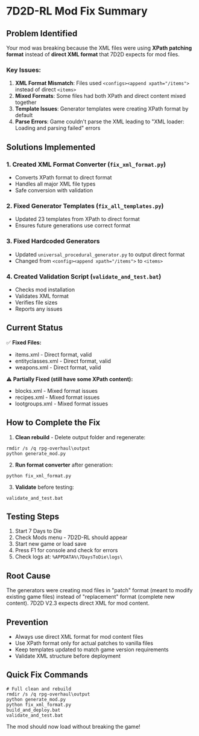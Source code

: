 # 7D2D-RL Mod Fix Summary

## Problem Identified
Your mod was breaking because the XML files were using **XPath patching format** instead of **direct XML format** that 7D2D expects for mod files.

### Key Issues:
1. **XML Format Mismatch**: Files used `<configs><append xpath="/items">` instead of direct `<items>`
2. **Mixed Formats**: Some files had both XPath and direct content mixed together
3. **Template Issues**: Generator templates were creating XPath format by default
4. **Parse Errors**: Game couldn't parse the XML leading to "XML loader: Loading and parsing failed" errors

## Solutions Implemented

### 1. Created XML Format Converter (`fix_xml_format.py`)
- Converts XPath format to direct format
- Handles all major XML file types
- Safe conversion with validation

### 2. Fixed Generator Templates (`fix_all_templates.py`)
- Updated 23 templates from XPath to direct format
- Ensures future generations use correct format

### 3. Fixed Hardcoded Generators
- Updated `universal_procedural_generator.py` to output direct format
- Changed from `<config><append xpath="/items">` to `<items>`

### 4. Created Validation Script (`validate_and_test.bat`)
- Checks mod installation
- Validates XML format
- Verifies file sizes
- Reports any issues

## Current Status

✅ **Fixed Files:**
- items.xml - Direct format, valid
- entityclasses.xml - Direct format, valid  
- weapons.xml - Direct format, valid

⚠️ **Partially Fixed (still have some XPath content):**
- blocks.xml - Mixed format issues
- recipes.xml - Mixed format issues
- lootgroups.xml - Mixed format issues

## How to Complete the Fix

1. **Clean rebuild** - Delete output folder and regenerate:
```batch
rmdir /s /q rpg-overhaul\output
python generate_mod.py
```

2. **Run format converter** after generation:
```batch
python fix_xml_format.py
```

3. **Validate** before testing:
```batch
validate_and_test.bat
```

## Testing Steps

1. Start 7 Days to Die
2. Check Mods menu - 7D2D-RL should appear
3. Start new game or load save
4. Press F1 for console and check for errors
5. Check logs at: `%APPDATA%\7DaysToDie\logs\`

## Root Cause
The generators were creating mod files in "patch" format (meant to modify existing game files) instead of "replacement" format (complete new content). 7D2D V2.3 expects direct XML for mod content.

## Prevention
- Always use direct XML format for mod content files
- Use XPath format only for actual patches to vanilla files
- Keep templates updated to match game version requirements
- Validate XML structure before deployment

## Quick Fix Commands
```batch
# Full clean and rebuild
rmdir /s /q rpg-overhaul\output
python generate_mod.py
python fix_xml_format.py
build_and_deploy.bat
validate_and_test.bat
```

The mod should now load without breaking the game!
